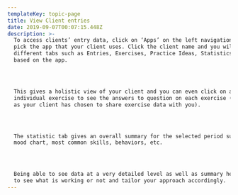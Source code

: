 ```yaml
---
templateKey: topic-page
title: View Client entries
date: 2019-09-07T00:07:15.448Z
description: >-
  To access clients’ entry data, click on ‘Apps’ on the left navigation menu and
  pick the app that your client uses. Click the client name and you will see
  different tabs such as Entries, Exercises, Practice Ideas, Statistics etc.
  based on the app.




  This gives a holistic view of your client and you can even click on an
  individual exercise to see the answers to question on each exercise (as long
  as your client has chosen to share exercise data with you).




  The statistic tab gives an overall summary for the selected period such as
  mood chart, most common skills, behaviors, etc.




  Being able to see data at a very detailed level as well as summary helps you
  to see what is working or not and tailor your approach accordingly.
---
```


